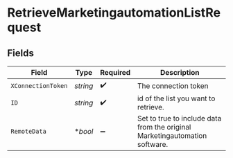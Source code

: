 # RetrieveMarketingautomationListRequest


## Fields

| Field                                                                       | Type                                                                        | Required                                                                    | Description                                                                 |
| --------------------------------------------------------------------------- | --------------------------------------------------------------------------- | --------------------------------------------------------------------------- | --------------------------------------------------------------------------- |
| `XConnectionToken`                                                          | *string*                                                                    | :heavy_check_mark:                                                          | The connection token                                                        |
| `ID`                                                                        | *string*                                                                    | :heavy_check_mark:                                                          | id of the list you want to retrieve.                                        |
| `RemoteData`                                                                | **bool*                                                                     | :heavy_minus_sign:                                                          | Set to true to include data from the original Marketingautomation software. |